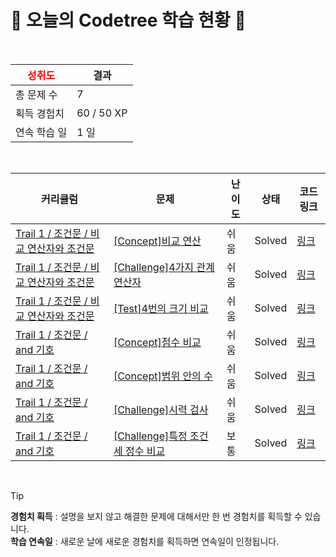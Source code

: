# 🌲 오늘의 Codetree 학습 현황 🌲

<br />

| <span style="color:red;display:block;text-align:center;"> **성취도**</span> | 결과 |
|---|---|
| 총 문제 수 | 7 |
| 획득 경험치 | 60 / 50 XP |
| 연속 학습 일 | 1 일 |

<br />

|커리큘럼|문제|난이도|상태|코드 링크|
|---|---|---|---|---|
|[Trail 1 / 조건문 / 비교 연산자와 조건문](https://https://en.codetree.ai/trail-info/novice-low/)|[[Concept]비교 연산](https://https://en.codetree.ai/trails/complete/curated-cards/intro-comparison-operator/)|쉬움|Solved|[링크](https://github.com/seorim04/CodeTree/blob/main/250109/%EB%B9%84%EA%B5%90%20%EC%97%B0%EC%82%B0/comparison-operator.c)|
|[Trail 1 / 조건문 / 비교 연산자와 조건문](https://https://en.codetree.ai/trail-info/novice-low/)|[[Challenge]4가지 관계연산자](https://https://en.codetree.ai/trails/complete/curated-cards/challenge-four-relational-operators/)|쉬움|Solved|[링크](https://github.com/seorim04/CodeTree/blob/main/250109/4%EA%B0%80%EC%A7%80%20%EA%B4%80%EA%B3%84%EC%97%B0%EC%82%B0%EC%9E%90/four-relational-operators.c)|
|[Trail 1 / 조건문 / 비교 연산자와 조건문](https://https://en.codetree.ai/trail-info/novice-low/)|[[Test]4번의 크기 비교](https://https://en.codetree.ai/trails/complete/curated-cards/test-4-time-comparison/)|쉬움|Solved|[링크](https://github.com/seorim04/CodeTree/blob/main/250109/4%EB%B2%88%EC%9D%98%20%ED%81%AC%EA%B8%B0%20%EB%B9%84%EA%B5%90/4-time-comparison.c)|
|[Trail 1 / 조건문 / and 기호](https://https://en.codetree.ai/trail-info/novice-low/)|[[Concept]점수 비교](https://https://en.codetree.ai/trails/complete/curated-cards/intro-score-comparison/)|쉬움|Solved|[링크](https://github.com/seorim04/CodeTree/blob/main/250109/%EC%A0%90%EC%88%98%20%EB%B9%84%EA%B5%90/score-comparison.c)|
|[Trail 1 / 조건문 / and 기호](https://https://en.codetree.ai/trail-info/novice-low/)|[[Concept]범위 안의 수](https://https://en.codetree.ai/trails/complete/curated-cards/intro-number-in-range/)|쉬움|Solved|[링크](https://github.com/seorim04/CodeTree/blob/main/250109/%EB%B2%94%EC%9C%84%20%EC%95%88%EC%9D%98%20%EC%88%98/number-in-range.c)|
|[Trail 1 / 조건문 / and 기호](https://https://en.codetree.ai/trail-info/novice-low/)|[[Challenge]시력 검사](https://https://en.codetree.ai/trails/complete/curated-cards/challenge-eye-test/)|쉬움|Solved|[링크](https://github.com/seorim04/CodeTree/blob/main/250109/%EC%8B%9C%EB%A0%A5%20%EA%B2%80%EC%82%AC/eye-test.c)|
|[Trail 1 / 조건문 / and 기호](https://https://en.codetree.ai/trail-info/novice-low/)|[[Challenge]특정 조건 세 정수 비교](https://https://en.codetree.ai/trails/complete/curated-cards/challenge-specific-comparison-of-three-natural-numbers/)|보통|Solved|[링크](https://github.com/seorim04/CodeTree/blob/main/250109/%ED%8A%B9%EC%A0%95%20%EC%A1%B0%EA%B1%B4%20%EC%84%B8%20%EC%A0%95%EC%88%98%20%EB%B9%84%EA%B5%90/specific-comparison-of-three-natural-numbers.c)|


<br />

> [!TIP]
> **경험치 획득** : 설명을 보지 않고 해결한 문제에 대해서만 한 번 경험치를 획득할 수 있습니다.  
> **학습 연속일** : 새로운 날에 새로운 경험치를 획득하면 연속일이 인정됩니다.

